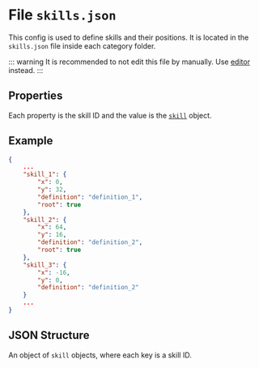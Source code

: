 # File `skills.json`

This config is used to define skills and their positions. It is located in the `skills.json` file inside each category folder.

::: warning
It is recommended to not edit this file by manually. Use [editor](/creators/editor) instead.
:::

## Properties

Each property is the skill ID and the value is the [`skill`](/creators/configuration/skills) object.

## Example

```json
{
	...
	"skill_1": {
		"x": 0,
		"y": 32,
		"definition": "definition_1",
		"root": true
	},
	"skill_2": {
		"x": 64,
		"y": 16,
		"definition": "definition_2",
		"root": true
	},
	"skill_3": {
		"x": -16,
		"y": 0,
		"definition": "definition_2"
	}
	...
}
```

## JSON Structure

An object of `skill` objects, where each key is a skill ID.